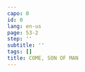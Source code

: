 ```yaml
---
capo: 0
id: 0
lang: en-us
page: 53-2
step: ''
subtitle: ''
tags: []
title: COME, SON OF MAN
---
```

